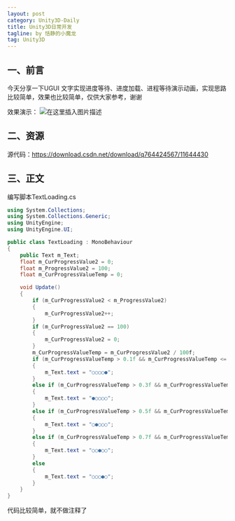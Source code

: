 ```yaml
---
layout: post
category: Unity3D-Daily
title: Unity3D日常开发
tagline: by 恬静的小魔龙
tag: Unity3D
---
```


## 一、前言
今天分享一下UGUI 文字实现进度等待、进度加载、进程等待演示动画，实现思路比较简单，效果也比较简单，仅供大家参考，谢谢

效果演示：
![在这里插入图片描述](https://img-blog.csdnimg.cn/20190830160209987.gif)

## 二、资源
源代码：https://download.csdn.net/download/q764424567/11644430

## 三、正文
编写脚本TextLoading.cs

```csharp
using System.Collections;
using System.Collections.Generic;
using UnityEngine;
using UnityEngine.UI;

public class TextLoading : MonoBehaviour
{
    public Text m_Text;
    float m_CurProgressValue2 = 0;
    float m_ProgressValue2 = 100;
    float m_CurProgressValueTemp = 0;

    void Update()
    {
        if (m_CurProgressValue2 < m_ProgressValue2)
        {
            m_CurProgressValue2++;
        }
        if (m_CurProgressValue2 == 100)
        {
            m_CurProgressValue2 = 0;
        }
        m_CurProgressValueTemp = m_CurProgressValue2 / 100f;
        if (m_CurProgressValueTemp > 0.1f && m_CurProgressValueTemp <= 0.3f)
        {
            m_Text.text = "○○○○●";
        }
        else if (m_CurProgressValueTemp > 0.3f && m_CurProgressValueTemp <= 0.5f)
        {
            m_Text.text = "●○○○○";
        }
        else if (m_CurProgressValueTemp > 0.5f && m_CurProgressValueTemp <= 0.7f)
        {
            m_Text.text = "○●○○○";
        }
        else if (m_CurProgressValueTemp > 0.7f && m_CurProgressValueTemp <= 0.9f)
        {
            m_Text.text = "○○●○○";
        }
        else
        {
            m_Text.text = "○○○●○";
        }
    }
}

```
代码比较简单，就不做注释了

